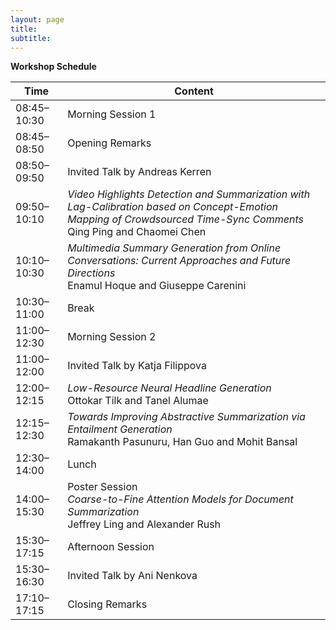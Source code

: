 ```yaml
---
layout: page
title: 
subtitle: 
---
```


**Workshop Schedule**

 Time   | Content 
 -------- | ---------- 
08:45–10:30	| Morning Session 1
08:45–08:50	| Opening Remarks
08:50–09:50	| Invited Talk by Andreas Kerren
09:50–10:10	| *Video Highlights Detection and Summarization with Lag-Calibration based on Concept-Emotion Mapping of Crowdsourced Time-Sync Comments* <br> Qing Ping and Chaomei Chen
10:10–10:30	| *Multimedia Summary Generation from Online Conversations: Current Approaches and Future Directions* <br> Enamul Hoque and Giuseppe Carenini            
10:30–11:00	| Break
11:00–12:30	| Morning Session 2
11:00–12:00	| Invited Talk by Katja Filippova
12:00–12:15	| *Low-Resource Neural Headline Generation* <br> Ottokar Tilk and Tanel Alumae
12:15–12:30	| *Towards Improving Abstractive Summarization via Entailment Generation* <br> Ramakanth Pasunuru, Han Guo and Mohit Bansal            
12:30–14:00	| Lunch
14:00–15:30	| Poster Session <br> *Coarse-to-Fine Attention Models for Document Summarization* <br>Jeffrey Ling and Alexander Rush
15:30–17:15	| Afternoon Session
15:30–16:30	| Invited Talk by Ani Nenkova
17:10–17:15	| Closing Remarks
 

